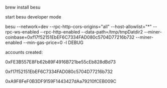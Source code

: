 brew install besu

start besu developer mode


 besu --network=dev  --rpc-http-cors-origins="all" --host-allowlist="*" --rpc-ws-enabled --rpc-http-enabled --data-path=/tmp/tmpDatdir2 --miner-coinbase=0xf17f52151EbEF6C7334FAD080c5704D77216b732 --miner-enabled  --min-gas-price=0  -l DEBUG


 accounts created:

0xFE3B557E8Fb62b89F4916B721be55cEb828dBd73

0xf17f52151EbEF6C7334FAD080c5704D77216b732

0xA9F8FeF0B3DF9159F1443427dAa79210fCEB009C


